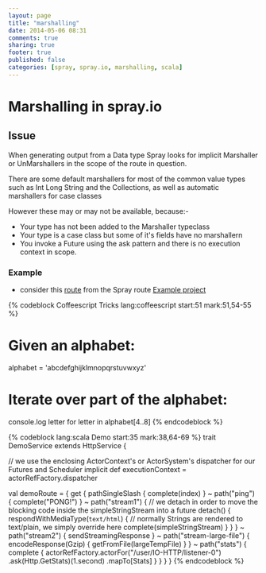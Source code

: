 ```yaml
---
layout: page
title: "marshalling"
date: 2014-05-06 08:31
comments: true
sharing: true
footer: true
published: false
categories: [spray, spray.io, marshalling, scala]
---
```

Marshalling in spray.io
=======================

## Issue

When generating output from a Data type Spray looks for implicit Marshaller or UnMarshallers in the scope of the route in question.

There are some default marshallers for most of the common value types such as Int Long String and the Collections, as well as automatic marshallers for case classes

However these may or may not be available, because:-

* Your type has not been added to the Marshaller typeclass
* Your type is a case class but some of it's fields have no marshallern 
* You invoke a Future using the ask pattern and there is no execution context in scope.

### Example

* consider this [route](http://spray.io/documentation/1.2.1/spray-routing/) from the Spray route [Example project](https://github.com/spray/spray/blob/master/examples/spray-routing/on-spray-can/src/main/scala/spray/examples/DemoService.scala) 

{% codeblock Coffeescript Tricks lang:coffeescript start:51 mark:51,54-55 %}
# Given an alphabet:
alphabet = 'abcdefghijklmnopqrstuvwxyz'

# Iterate over part of the alphabet:
console.log letter for letter in alphabet[4..8]
{% endcodeblock %}

{% codeblock lang:scala Demo start:35 mark:38,64-69 %}
trait DemoService extends HttpService {

  // we use the enclosing ActorContext's or ActorSystem's dispatcher for our Futures and Scheduler
  implicit def executionContext = actorRefFactory.dispatcher

  val demoRoute = {
    get {
      pathSingleSlash {
        complete(index)
      } ~
      path("ping") {
        complete("PONG!")
      } ~
      path("stream1") {
        // we detach in order to move the blocking code inside the simpleStringStream into a future
        detach() {
          respondWithMediaType(`text/html`) { // normally Strings are rendered to text/plain, we simply override here
            complete(simpleStringStream)
          }
        }
      } ~
      path("stream2") {
        sendStreamingResponse
      } ~
      path("stream-large-file") {
        encodeResponse(Gzip) {
          getFromFile(largeTempFile)
        }
      } ~
      path("stats") {
        complete {
          actorRefFactory.actorFor("/user/IO-HTTP/listener-0")
            .ask(Http.GetStats)(1.second)
            .mapTo[Stats]
        }
      }
    }
  }
{% endcodeblock %}

